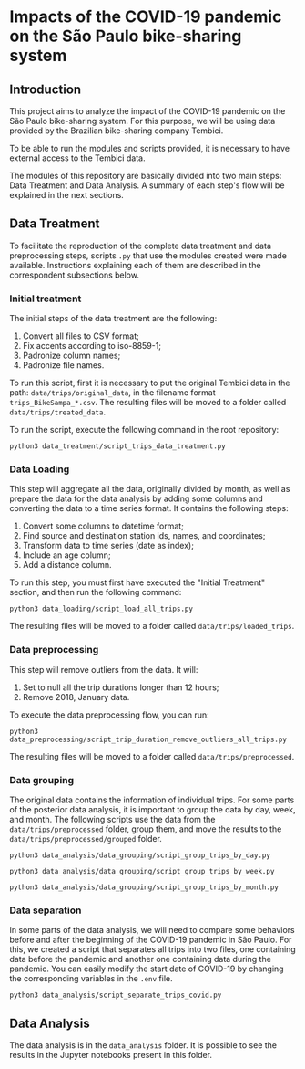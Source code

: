 # Impacts of the COVID-19 pandemic on the São Paulo bike-sharing system

## Introduction

This project aims to analyze the impact of the COVID-19 pandemic on the São Paulo bike-sharing system. For this purpose, we will be using data provided by the Brazilian bike-sharing company Tembici.

To be able to run the modules and scripts provided, it is necessary to have external access to the Tembici data.

The modules of this repository are basically divided into two main steps: Data Treatment and Data Analysis. A summary of each step's flow will be explained in the next sections.

## Data Treatment

To facilitate the reproduction of the complete data treatment and data preprocessing steps, scripts ```.py``` that use the modules created were made available. Instructions explaining each of them are described in the correspondent subsections below.

### Initial treatment

The initial steps of the data treatment are the following:

1. Convert all files to CSV format;
2. Fix accents according to iso-8859-1;
3. Padronize column names;
4. Padronize file names.

To run this script, first it is necessary to put the original Tembici data in the path: ```data/trips/original_data```, in the filename format ```trips_BikeSampa_*.csv```. The resulting files will be moved to a folder called ```data/trips/treated_data```.

To run the script, execute the following command in the root repository:

```
python3 data_treatment/script_trips_data_treatment.py
```

### Data Loading

This step will aggregate all the data, originally divided by month, as well as prepare the data for the data analysis by adding some columns and converting the data to a time series format. It contains the following steps:

1. Convert some columns to datetime format;
2. Find source and destination station ids, names, and coordinates;
3. Transform data to time series (date as index);
4. Include an age column;
5. Add a distance column.

To run this step, you must first have executed the "Initial Treatment" section, and then run the following command:

```
python3 data_loading/script_load_all_trips.py
```

The resulting files will be moved to a folder called ```data/trips/loaded_trips```.

### Data preprocessing

This step will remove outliers from the data. It will:


1. Set to null all the trip durations longer than 12 hours;
2. Remove 2018, January data.

To execute the data preprocessing flow, you can run:

```
python3 data_preprocessing/script_trip_duration_remove_outliers_all_trips.py
```

The resulting files will be moved to a folder called ```data/trips/preprocessed```.

### Data grouping

The original data contains the information of individual trips. For some parts of the posterior data analysis, it is important to group the data by day, week, and month. The following scripts use the data from the ```data/trips/preprocessed``` folder, group them, and move the results to the ```data/trips/preprocessed/grouped``` folder.

```
python3 data_analysis/data_grouping/script_group_trips_by_day.py
```
```
python3 data_analysis/data_grouping/script_group_trips_by_week.py 
```
```
python3 data_analysis/data_grouping/script_group_trips_by_month.py
```

### Data separation

In some parts of the data analysis, we will need to compare some behaviors before and after the beginning of the COVID-19 pandemic in São Paulo. For this, we created a script that separates all trips into two files, one containing data before the pandemic and another one containing data during the pandemic. You can easily modify the start date of COVID-19 by changing the corresponding variables in the `.env` file.

```
python3 data_analysis/script_separate_trips_covid.py
```

## Data Analysis

The data analysis is in the ```data_analysis``` folder. It is possible to see the results in the Jupyter notebooks present in this folder.